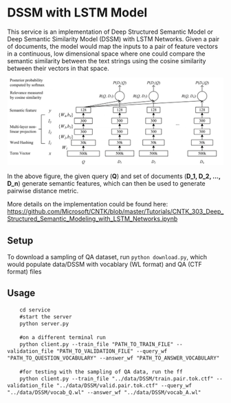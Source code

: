 # DSSM with LSTM Model

This service is an implementation of Deep Structured Semantic Model or Deep Semantic Similarity Model (DSSM) with LSTM Networks. Given a pair of documents, the model would map the inputs to a pair of feature vectors in a continuous, low dimensional space where one could compare the semantic similarity between the text strings using the cosine similarity between their vectors in that space. 

<p align="center"><img src="images/semantic_modeling.png?raw=true" alt="Semantic Modeling"></p>

In the above figure, the given query (**Q**) and set of documents (**D_1, D_2, ..., D_n**) generate semantic features, which can then be used to generate pairwise distance metric.

More details on the implementation could be found here: https://github.com/Microsoft/CNTK/blob/master/Tutorials/CNTK_303_Deep_Structured_Semantic_Modeling_with_LSTM_Networks.ipynb

## Setup

To download a sampling of QA dataset, run `python download.py`, which would populate data/DSSM with vocablary (WL format) and QA (CTF format) files

## Usage

		cd service
		#start the server 
		python server.py

		#on a different terminal run 
		python client.py --train_file "PATH_TO_TRAIN_FILE" --validation_file "PATH_TO_VALIDATION_FILE" --query_wf "PATH_TO_QUESTION_VOCABULARY" --answer_wf "PATH_TO_ANSWER_VOCABULARY"

		#for testing with the sampling of QA data, run the ff
		python client.py --train_file "../data/DSSM/train.pair.tok.ctf" --validation_file "../data/DSSM/valid.pair.tok.ctf" --query_wf "../data/DSSM/vocab_Q.wl" --answer_wf "../data/DSSM/vocab_A.wl"
